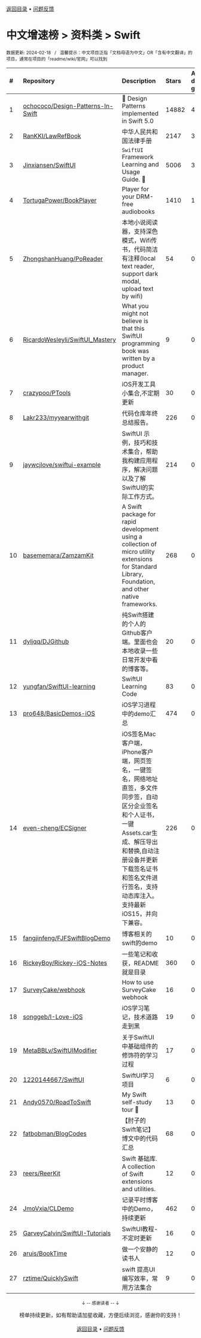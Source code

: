 <a href="https://github.com/GrowingGit/GitHub-Chinese-Top-Charts#github中文排行榜">返回目录</a> • <a href="/content/docs/feedback.md">问题反馈</a>

# 中文增速榜 > 资料类 > Swift
<sub>数据更新: 2024-02-18&nbsp;&nbsp;&nbsp;/&nbsp;&nbsp;&nbsp;温馨提示：中文项目泛指「文档母语为中文」OR「含有中文翻译」的项目，通常在项目的「readme/wiki/官网」可以找到</sub>

|#|Repository|Description|Stars|Average daily growth|Updated|
|:-|:-|:-|:-|:-|:-|
|1|[ochococo/Design-Patterns-In-Swift](https://github.com/ochococo/Design-Patterns-In-Swift)|📖 Design Patterns implemented in Swift 5.0|14882|4|2024-01-18|
|2|[RanKKI/LawRefBook](https://github.com/RanKKI/LawRefBook)|中华人民共和国法律手册|2147|3|2023-12-31|
|3|[Jinxiansen/SwiftUI](https://github.com/Jinxiansen/SwiftUI)|`SwiftUI` Framework  Learning and Usage Guide. 🚀 |5006|3|2024-02-17|
|4|[TortugaPower/BookPlayer](https://github.com/TortugaPower/BookPlayer)|Player for your DRM-free audiobooks|1410|1|2024-02-16|
|5|[ZhongshanHuang/PoReader](https://github.com/ZhongshanHuang/PoReader)|本地小说阅读器，支持深色模式，Wifi传书，代码简洁有注释(local text reader, support dark modal, upload text by wifi)|54|0|2023-12-04|
|6|[RicardoWesleyli/SwiftUI_Mastery](https://github.com/RicardoWesleyli/SwiftUI_Mastery)|What you might not believe is that this SwiftUI programming book was written by a product manager.|9|0|2024-02-16|
|7|[crazypoo/PTools](https://github.com/crazypoo/PTools)|iOS开发工具小集合,不定期更新|30|0|2024-02-01|
|8|[Lakr233/myyearwithgit](https://github.com/Lakr233/myyearwithgit)|代码仓库年终总结报告。|226|0|2023-12-24|
|9|[jaywcjlove/swiftui-example](https://github.com/jaywcjlove/swiftui-example)|SwiftUI 示例，技巧和技术集合，帮助我构建应用程序，解决问题以及了解SwiftUI的实际工作方式。|214|0|2023-11-29|
|10|[basememara/ZamzamKit](https://github.com/basememara/ZamzamKit)|A Swift package for rapid development using a collection of micro utility extensions for Standard Library, Foundation, and other native frameworks.|268|0|2023-09-23|
|11|[dyljqq/DJGithub](https://github.com/dyljqq/DJGithub)|纯Swift搭建的个人的Github客户端。里面也会本地收录一些日常开发中看的博客等。|20|0|2023-12-16|
|12|[yungfan/SwiftUI-learning](https://github.com/yungfan/SwiftUI-learning)|SwiftUI Learning Code|83|0|2024-01-19|
|13|[pro648/BasicDemos-iOS](https://github.com/pro648/BasicDemos-iOS)|iOS学习进程中的demo汇总|474|0|2023-10-04|
|14|[even-cheng/ECSigner](https://github.com/even-cheng/ECSigner)|iOS签名Mac客户端，iPhone客户端，网页签名，一键签名，网络地址直签，多文件同步签，自动区分企业签名和个人证书，一键Assets.car生成、解压导出和替换,自动注册设备并更新下载签名证书和签名文件进行签名，支持动态库注入。支持最新iOS15，并向下兼容。|226|0|2023-12-25|
|15|[fangjinfeng/FJFSwiftBlogDemo](https://github.com/fangjinfeng/FJFSwiftBlogDemo)|博客相关的swift的demo|10|0|2023-11-22|
|16|[RickeyBoy/Rickey-iOS-Notes](https://github.com/RickeyBoy/Rickey-iOS-Notes)|一些笔记和收获，README 就是目录|360|0|2024-02-02|
|17|[SurveyCake/webhook](https://github.com/SurveyCake/webhook)|How to use SurveyCake webhook|16|0|2024-01-23|
|18|[songgeb/I-Love-iOS](https://github.com/songgeb/I-Love-iOS)|iOS学习笔记，技术道路走到黑|19|0|2024-02-04|
|19|[MetaBBLv/SwiftUIModifier](https://github.com/MetaBBLv/SwiftUIModifier)|关于SwiftUI中基础组件的修饰符的学习过程|17|0|2023-09-07|
|20|[1220144667/SwiftUI](https://github.com/1220144667/SwiftUI)|SwiftUI学习项目|6|0|2023-11-16|
|21|[Andy0570/RoadToSwift](https://github.com/Andy0570/RoadToSwift)|My Swift self-study tour 🤪 |13|0|2023-11-08|
|22|[fatbobman/BlogCodes](https://github.com/fatbobman/BlogCodes)|【肘子的Swift笔记】博文中的代码汇总|68|0|2024-01-08|
|23|[reers/ReerKit](https://github.com/reers/ReerKit)|Swift 基础库. A collection of Swift extensions and utilities.|12|0|2024-02-05|
|24|[JmoVxia/CLDemo](https://github.com/JmoVxia/CLDemo)|记录平时博客中的Demo，持续更新|462|0|2024-01-12|
|25|[GarveyCalvin/SwiftUI-Tutorials](https://github.com/GarveyCalvin/SwiftUI-Tutorials)|SwiftUI教程-不定时更新|16|0|2023-10-16|
|26|[aruis/BookTime](https://github.com/aruis/BookTime)|做一个安静的读书人|12|0|2024-01-05|
|27|[rztime/QuicklySwift](https://github.com/rztime/QuicklySwift)|swift 提高UI编写效率，常用方法集合|9|0|2024-01-04|

<div align="center">
    <p><sub>↓ -- 感谢读者 -- ↓</sub></p>
    榜单持续更新，如有帮助请加星收藏，方便后续浏览，感谢你的支持！
</div>

<br/>

<div align="center"><a href="https://github.com/GrowingGit/GitHub-Chinese-Top-Charts#github中文排行榜">返回目录</a> • <a href="/content/docs/feedback.md">问题反馈</a></div>
